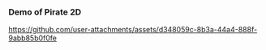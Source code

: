 ### Demo of Pirate 2D

https://github.com/user-attachments/assets/d348059c-8b3a-44a4-888f-9abb85b0f0fe
